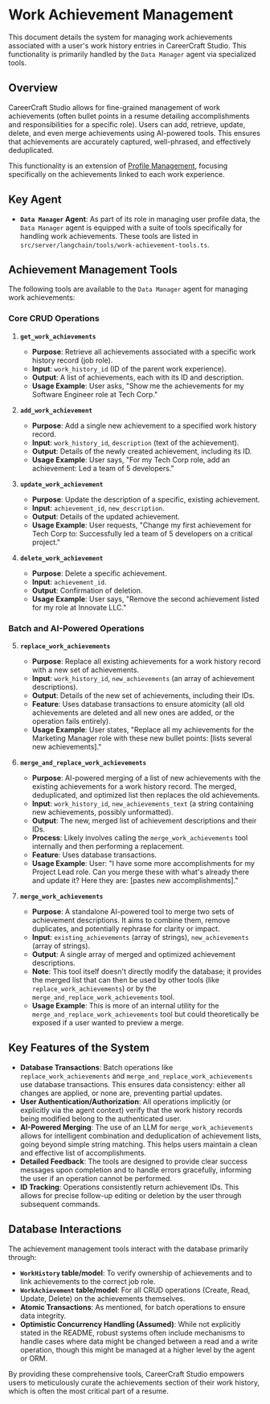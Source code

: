 # Work Achievement Management

This document details the system for managing work achievements associated with a user's work history entries in CareerCraft Studio. This functionality is primarily handled by the `Data Manager` agent via specialized tools.

## Overview

CareerCraft Studio allows for fine-grained management of work achievements (often bullet points in a resume detailing accomplishments and responsibilities for a specific role). Users can add, retrieve, update, delete, and even merge achievements using AI-powered tools. This ensures that achievements are accurately captured, well-phrased, and effectively deduplicated.

This functionality is an extension of [Profile Management](./profile-management.md), focusing specifically on the achievements linked to each work experience.

## Key Agent

- **`Data Manager` Agent**: As part of its role in managing user profile data, the `Data Manager` agent is equipped with a suite of tools specifically for handling work achievements. These tools are listed in `src/server/langchain/tools/work-achievement-tools.ts`.

## Achievement Management Tools

The following tools are available to the `Data Manager` agent for managing work achievements:

### Core CRUD Operations

1.  **`get_work_achievements`**

    - **Purpose**: Retrieve all achievements associated with a specific work history record (job role).
    - **Input**: `work_history_id` (ID of the parent work experience).
    - **Output**: A list of achievements, each with its ID and description.
    - **Usage Example**: User asks, "Show me the achievements for my Software Engineer role at Tech Corp."

2.  **`add_work_achievement`**

    - **Purpose**: Add a single new achievement to a specified work history record.
    - **Input**: `work_history_id`, `description` (text of the achievement).
    - **Output**: Details of the newly created achievement, including its ID.
    - **Usage Example**: User says, "For my Tech Corp role, add an achievement: Led a team of 5 developers."

3.  **`update_work_achievement`**

    - **Purpose**: Update the description of a specific, existing achievement.
    - **Input**: `achievement_id`, `new_description`.
    - **Output**: Details of the updated achievement.
    - **Usage Example**: User requests, "Change my first achievement for Tech Corp to: Successfully led a team of 5 developers on a critical project."

4.  **`delete_work_achievement`**
    - **Purpose**: Delete a specific achievement.
    - **Input**: `achievement_id`.
    - **Output**: Confirmation of deletion.
    - **Usage Example**: User says, "Remove the second achievement listed for my role at Innovate LLC."

### Batch and AI-Powered Operations

5.  **`replace_work_achievements`**

    - **Purpose**: Replace all existing achievements for a work history record with a new set of achievements.
    - **Input**: `work_history_id`, `new_achievements` (an array of achievement descriptions).
    - **Output**: Details of the new set of achievements, including their IDs.
    - **Feature**: Uses database transactions to ensure atomicity (all old achievements are deleted and all new ones are added, or the operation fails entirely).
    - **Usage Example**: User states, "Replace all my achievements for the Marketing Manager role with these new bullet points: [lists several new achievements]."

6.  **`merge_and_replace_work_achievements`**

    - **Purpose**: AI-powered merging of a list of new achievements with the existing achievements for a work history record. The merged, deduplicated, and optimized list then replaces the old achievements.
    - **Input**: `work_history_id`, `new_achievements_text` (a string containing new achievements, possibly unformatted).
    - **Output**: The new, merged list of achievement descriptions and their IDs.
    - **Process**: Likely involves calling the `merge_work_achievements` tool internally and then performing a replacement.
    - **Feature**: Uses database transactions.
    - **Usage Example**: User: "I have some more accomplishments for my Project Lead role. Can you merge these with what's already there and update it? Here they are: [pastes new accomplishments]."

7.  **`merge_work_achievements`**
    - **Purpose**: A standalone AI-powered tool to merge two sets of achievement descriptions. It aims to combine them, remove duplicates, and potentially rephrase for clarity or impact.
    - **Input**: `existing_achievements` (array of strings), `new_achievements` (array of strings).
    - **Output**: A single array of merged and optimized achievement descriptions.
    - **Note**: This tool itself doesn't directly modify the database; it provides the merged list that can then be used by other tools (like `replace_work_achievements`) or by the `merge_and_replace_work_achievements` tool.
    - **Usage Example**: This is more of an internal utility for the `merge_and_replace_work_achievements` tool but could theoretically be exposed if a user wanted to preview a merge.

## Key Features of the System

- **Database Transactions**: Batch operations like `replace_work_achievements` and `merge_and_replace_work_achievements` use database transactions. This ensures data consistency: either all changes are applied, or none are, preventing partial updates.
- **User Authentication/Authorization**: All operations implicitly (or explicitly via the agent context) verify that the work history records being modified belong to the authenticated user.
- **AI-Powered Merging**: The use of an LLM for `merge_work_achievements` allows for intelligent combination and deduplication of achievement lists, going beyond simple string matching. This helps users maintain a clean and effective list of accomplishments.
- **Detailed Feedback**: The tools are designed to provide clear success messages upon completion and to handle errors gracefully, informing the user if an operation cannot be performed.
- **ID Tracking**: Operations consistently return achievement IDs. This allows for precise follow-up editing or deletion by the user through subsequent commands.

## Database Interactions

The achievement management tools interact with the database primarily through:

- **`WorkHistory` table/model**: To verify ownership of achievements and to link achievements to the correct job role.
- **`WorkAchievement` table/model**: For all CRUD operations (Create, Read, Update, Delete) on the achievements themselves.
- **Atomic Transactions**: As mentioned, for batch operations to ensure data integrity.
- **Optimistic Concurrency Handling (Assumed)**: While not explicitly stated in the README, robust systems often include mechanisms to handle cases where data might be changed between a read and a write operation, though this might be managed at a higher level by the agent or ORM.

By providing these comprehensive tools, CareerCraft Studio empowers users to meticulously curate the achievements section of their work history, which is often the most critical part of a resume.
